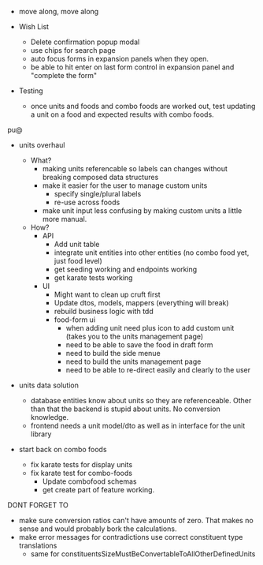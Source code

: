 * move along, move along


* Wish List
    - Delete confirmation popup modal
    - use chips for search page
    - auto focus forms in expansion panels when they open.
    - be able to hit enter on last form control in expansion panel and "complete the form"


* Testing
    - once units and foods and combo foods are worked out, test updating a unit on a food and expected results with combo foods.


pu@
- units overhaul
    - What?
        - making units referencable so labels can changes without breaking composed data structures
        - make it easier for the user to manage custom units
            - specify single/plural labels
            - re-use across foods
        - make unit input less confusing by making custom units a little more manual.
    - How?
        - API
            + Add unit table
            + integrate unit entities into other entities (no combo food yet, just food level)
            + get seeding working and endpoints working
            + get karate tests working
        - UI
            + Might want to clean up cruft first
            - Update dtos, models, mappers (everything will break)
            - rebuild business logic with tdd
            - food-form ui
                - when adding unit need plus icon to add custom unit (takes you to the units management page)
                - need to be able to save the food in draft form
                - need to build the side menue
                - need to build the units management page
                - need to be able to re-direct easily and clearly to the user

- units data solution
    - database entities know about units so they are referenceable. Other than that the backend is stupid about units. No conversion knowledge.
    - frontend needs a unit model/dto as well as in interface for the unit library


- start back on combo foods
    + fix karate tests for display units
    - fix karate test for combo-foods
        - Update combofood schemas
        - get create part of feature working.


DONT FORGET TO
- make sure conversion ratios can't have amounts of zero. That makes no sense and would probably bork the calculations.
- make error messages for contradictions use correct constituent type translations
    - same for constituentsSizeMustBeConvertableToAllOtherDefinedUnits

        